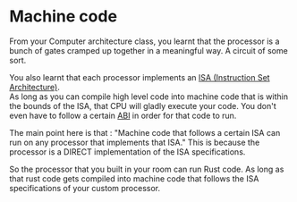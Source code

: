 # Machine code  


From your Computer architecture class, you learnt that the processor is a bunch of gates cramped up together in a meaningful way. A circuit of some sort.  

You also learnt that each processor implements an [ISA (Instruction Set Architecture)](../misc/isa.md).  
As long as you can compile high level code into machine code that is within the bounds of the ISA, that CPU will gladly execute your code. You don't even have to follow a certain [ABI](../misc/abi.md) in order for that code to run.  

The main point here is that : "Machine code that follows a certain ISA can run on any processor that implements that ISA." This is because the processor is a DIRECT implementation of the ISA specifications.  

So the processor that you built in your room can run Rust code. As long as that rust code gets compiled into machine code that follows the ISA specifications of your custom processor.  


